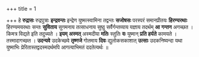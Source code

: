 +++
title = 1

+++
हे **रुद्रासः** रुद्रपुत्राः **इन्द्रवन्तः** इन्द्रेण युष्मत्स्वामिना तद्वन्तः **सजोषसः** परस्परं समानप्रीतयः **हिरण्यरथाः** हिरण्यमयरथाः सन्तः **सुविताय** सुगमनाय तत्साधनाय सुष्ठु सर्वैर्गन्तव्याय यज्ञाय तदर्थम् **आ** **गन्तन** अगच्छत । किमत्र विद्यते इति तदुच्यते । **इयम्** **अस्मत्** अस्मदीया **मतिः** स्तुतिः **वः** युष्मान् **प्रति** **हर्यते** कामयते । तस्मादागच्छत । **उदन्यवे** उदकेच्छवे **तृष्णजे** गोतमाय **दिवः** द्युलोकसकाशात् **उत्साः** उदकनिष्यन्दा यथा युष्माभिः प्रेरितास्तद्वदस्मदर्थमपि आगत्याभिमतं ददतेत्यर्थः ॥
